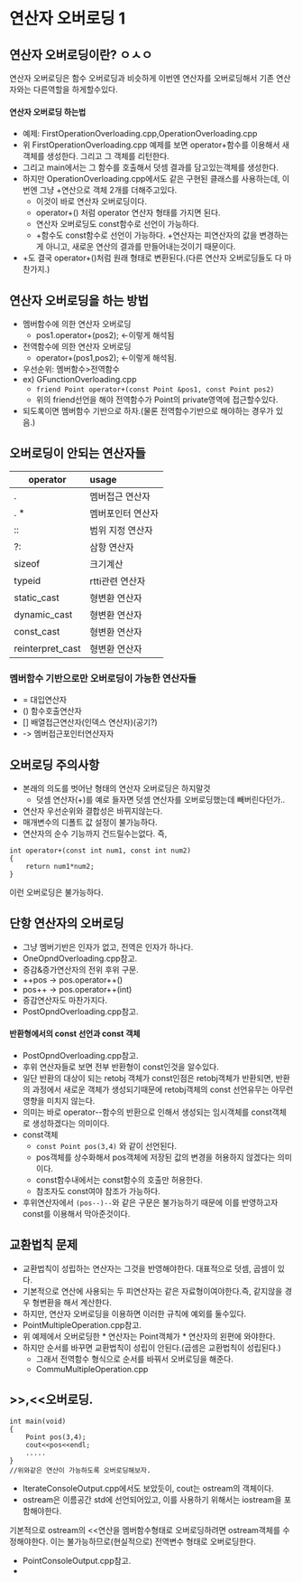 # 연산자 오버로딩 1

## 연산자 오버로딩이란? ㅇㅅㅇ

연산자 오버로딩은 함수 오버로딩과 비슷하게 이번엔 연산자를 오버로딩해서 기존 연산자와는 다른역할을 하게할수있다.

#### 연산자 오버로딩 하는법
- 예제: FirstOperationOverloading.cpp,OperationOverloading.cpp
- 위 FirstOperationOverloading.cpp 예제를 보면 operator+함수를 이용해서 새 객체를 생성한다. 그리고 그 객체를 리턴한다.
- 그리고 main에서는 그 함수를 호출해서 덧셈 결과를 담고있는객체를 생성한다.
- 하지만 OperationOverloading.cpp에서도 같은 구현된 클래스를 사용하는데, 이번엔 그냥 +연산으로 객체 2개를 더해주고있다.
    - 이것이 바로 연산자 오버로딩이다.
    - operator+() 처럼 operator 연산자 형태를 가지면 된다.
    - 연산자 오버로딩도 const함수로 선언이 가능하다.
    - +함수도 const함수로 선언이 가능하다. +연산자는 피연산자의 값을 변경하는게 아니고, 새로운 연산의 결과를 만들어내는것이기 때문이다.
- +도 결국 operator+()처럼 원래 형태로 변환된다.(다른 연산자 오버로딩들도 다 마찬가지.)

## 연산자 오버로딩을 하는 방법
- 멤버함수에 의한 연산자 오버로딩
    - pos1.operator+(pos2); <-이렇게 해석됨
- 전역함수에 의한 연산자 오버로딩
    - operator+(pos1,pos2); <-이렇게 해석됨.
- 우선순위: 멤버함수>전역함수
- ex) GFunctionOverloading.cpp
    - `friend Point operator+(const Point &pos1, const Point pos2)`
    - 위의 friend선언을 해야 전역함수가 Point의 private영역에 접근할수있다.
- 되도록이면 멤버함수 기반으로 하자.(물론 전역함수기반으로 해야하는 경우가 있음.)

## 오버로딩이 안되는 연산자들

| operator | usage |
| ---------- | :--------- |
| .    | 멤버접근 연산자       |
| . *  | 멤버포인터 연산자|
| ::   | 범위 지정 연산자 |
| ?:   | 삼항 연산자 |
| sizeof | 크기계산 |
| typeid  | rtti관련 연산자|
| static_cast | 형변환 연산자|
| dynamic_cast | 형변환 연산자|
| const_cast | 형변환 연산자|
| reinterpret_cast | 형변환 연산자|

### 멤버함수 기반으로만 오버로딩이 가능한 연산자들

- = 대입연산자
- () 함수호출연산자
- [] 배열접근연산자(인덱스 연산자)(공기?)
- -> 멤버접근포인터연산자자

## 오버로딩 주의사항
- 본래의 의도를 벗어난 형태의 연산자 오버로딩은 하지말것
    - 덧셈 연산자(+)를 예로 들자면 덧셈 연산자를 오버로딩했는데 빼버린다던가..
- 연산자 우선순위와 결합성은 바뀌지않는다.
- 매개변수의 디폴트 값 설정이 불가능하다.
- 연산자의 순수 기능까지 건드릴수는없다.
즉,
```
int operator+(const int num1, const int num2)
{
    return num1*num2;
}
```
이런 오버로딩은 불가능하다.

## 단항 연산자의 오버로딩
- 그냥 멤버기반은 인자가 없고, 전역은 인자가 하나다.
- OneOpndOverloading.cpp참고.
- 증감&증가연산자의 전위 후위 구문.
- ++pos -> pos.operator++()
- pos++ -> pos.operator++(int)
- 증감연산자도 마찬가지다.
- PostOpndOverloading.cpp참고.

#### 반환형에서의 const 선언과 const 객체
- PostOpndOverloading.cpp참고.
- 후위 연산자들로 보면 전부 반환형이 const인것을 알수있다.
- 일단 반환의 대상이 되는 retobj 객체가 const인점은 retobj객체가 반환되면, 반환의 과정에서 새로운 객체가 생성되기때문에 retobj객체의 const 선언유무는 아무런 영향을 미치지 않는다.
- 의미는 바로 operator--함수의 반환으로 인해서 생성되는 임시객체를 const객체로 생성하겠다는 의미이다.
- const객체
    - `const Point pos(3,4)` 와 같이 선언된다.
    - pos객체를 상수화해서 pos객체에 저장된 값의 변경을 허용하지 않겠다는 의미이다.
    - const함수내에서는 const함수의 호출만 허용한다.
    - 참조자도 const여야 참조가 가능하다.
- 후위연산자에서 `(pos--)--`와 같은 구문은 불가능하기 때문에 이를 반영하고자 const를 이용해서 막아준것이다.

## 교환법칙 문제
- 교환법칙이 성립하는 연산자는 그것을 반영해야한다. 대표적으로 덧셈, 곱셈이 있다.
- 기본적으로 연산에 사용되는 두 피연산자는 같은 자료형이여야한다.즉, 같지않을 경우 형변환을 해서 계산한다.
- 하지만, 연산자 오버로딩을 이용하면 이러한 규칙에 예외를 둘수있다.
- PointMultipleOperation.cpp참고.
- 위 예제에서 오버로딩한 * 연산자는 Point객체가 * 연산자의 왼편에 와야한다.
- 하지만 순서를 바꾸면 교환법칙이 성립이 안된다.(곱셈은 교환법칙이 성립된다.)
    - 그래서 전역함수 형식으로 순서를 바꿔서 오버로딩을 해준다.
    - CommuMultipleOperation.cpp

## >>,<<오버로딩.
```
int main(void)
{
    Point pos(3,4);
    cout<<pos<<endl;
    .....
}
//위와같은 연산이 가능하도록 오버로딩해보자.
```
- IterateConsoleOutput.cpp에서도 보았듯이, cout는 ostream의 객체이다.
- ostream은 이름공간 std에 선언되어있고, 이를 사용하기 위해서는 iostream을 포함해야한다.

기본적으로 ostream의 <<연산을 멤버함수형태로 오버로딩하려면 ostream객체를 수정해야한다. 이는 불가능하므로(현실적으로) 전역변수 형태로 오버로딩한다.

- PointConsoleOutput.cpp참고.
- 
